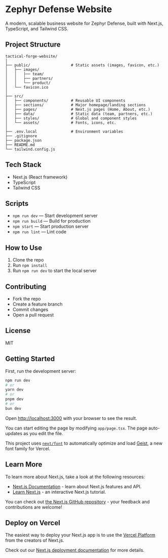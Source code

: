 # Zephyr Defense Website

A modern, scalable business website for Zephyr Defense, built with Next.js, TypeScript, and Tailwind CSS.

## Project Structure

```
tactical-forge-website/
│
├── public/                  # Static assets (images, favicon, etc.)
│   ├── images/
│   │   ├── team/
│   │   ├── partners/
│   │   └── product/
│   └── favicon.ico
│
├── src/
│   ├── components/          # Reusable UI components
│   ├── sections/            # Major homepage/landing sections
│   ├── pages/               # Next.js pages (Home, About, etc.)
│   ├── data/                # Static data (team, partners, etc.)
│   ├── styles/              # Global and component styles
│   └── assets/              # Fonts, icons, etc.
│
├── .env.local               # Environment variables
├── .gitignore
├── package.json
├── README.md
└── tailwind.config.js
```

## Tech Stack
- Next.js (React framework)
- TypeScript
- Tailwind CSS

## Scripts
- `npm run dev` — Start development server
- `npm run build` — Build for production
- `npm start` — Start production server
- `npm run lint` — Lint code

## How to Use
1. Clone the repo
2. Run `npm install`
3. Run `npm run dev` to start the local server

## Contributing
- Fork the repo
- Create a feature branch
- Commit changes
- Open a pull request

## License
MIT

## Getting Started

First, run the development server:

```bash
npm run dev
# or
yarn dev
# or
pnpm dev
# or
bun dev
```

Open [http://localhost:3000](http://localhost:3000) with your browser to see the result.

You can start editing the page by modifying `app/page.tsx`. The page auto-updates as you edit the file.

This project uses [`next/font`](https://nextjs.org/docs/app/building-your-application/optimizing/fonts) to automatically optimize and load [Geist](https://vercel.com/font), a new font family for Vercel.

## Learn More

To learn more about Next.js, take a look at the following resources:

- [Next.js Documentation](https://nextjs.org/docs) - learn about Next.js features and API.
- [Learn Next.js](https://nextjs.org/learn) - an interactive Next.js tutorial.

You can check out [the Next.js GitHub repository](https://github.com/vercel/next.js) - your feedback and contributions are welcome!

## Deploy on Vercel

The easiest way to deploy your Next.js app is to use the [Vercel Platform](https://vercel.com/new?utm_medium=default-template&filter=next.js&utm_source=create-next-app&utm_campaign=create-next-app-readme) from the creators of Next.js.

Check out our [Next.js deployment documentation](https://nextjs.org/docs/app/building-your-application/deploying) for more details.
